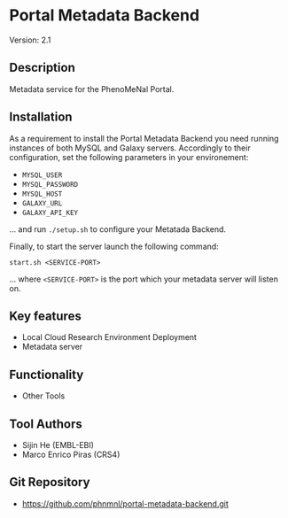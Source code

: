 # Portal Metadata Backend

Version: 2.1

## Description

Metadata service for the PhenoMeNal Portal.


## Installation

As a requirement to install the Portal Metadata Backend you need running instances of both MySQL and Galaxy servers. 
Accordingly to their configuration, set the following parameters in your environement:

* `MYSQL_USER`
* `MYSQL_PASSWORD`
* `MYSQL_HOST`
* `GALAXY_URL`
* `GALAXY_API_KEY`

... and run `./setup.sh` to configure your Metatada Backend.

Finally, to start the server launch the following command:

```
start.sh <SERVICE-PORT>
```

... where `<SERVICE-PORT>` is the port which your metadata server will listen on.


## Key features

- Local Cloud Research Environment Deployment
- Metadata server

## Functionality

- Other Tools


## Tool Authors

- Sijin He (EMBL-EBI)
- Marco Enrico Piras (CRS4)


## Git Repository

- https://github.com/phnmnl/portal-metadata-backend.git
